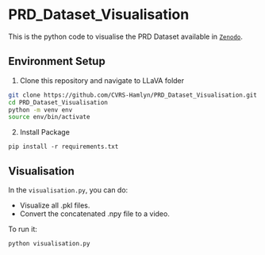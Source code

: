 # PRD_Dataset_Visualisation
This is the python code to visualise the PRD Dataset available in [`Zenodo`](https://zenodo.org/records/7147878#.Y2jgNux_rn5).

## Environment Setup

1. Clone this repository and navigate to LLaVA folder
```bash
git clone https://github.com/CVRS-Hamlyn/PRD_Dataset_Visualisation.git
cd PRD_Dataset_Visualisation
python -m venv env
source env/bin/activate
```

2. Install Package
```Shell
pip install -r requirements.txt
```

## Visualisation
In the `visualisation.py`, you can do:

- Visualize all .pkl files.
- Convert the concatenated .npy file to a video.

To run it:
```shell
python visualisation.py
```